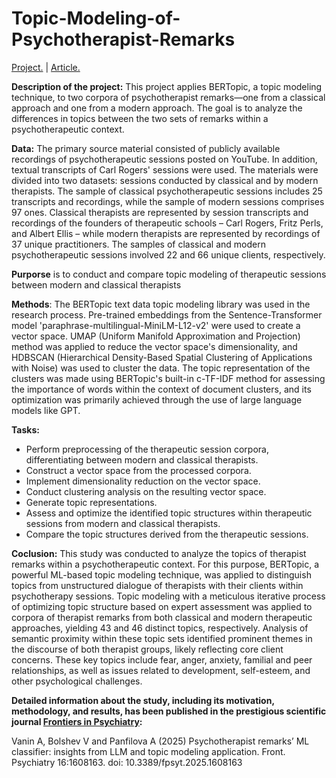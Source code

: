 # Topic-Modeling-of-Psychotherapist-Remarks

[Project.](https://github.com/VadZhen/Topic-Modeling-of-Psychotherapist-Remarks/blob/main/GITHUB_Classic_modern_Eng_sessions(BertTopic)_(United_model).ipynb) |
[Article.](https://github.com/VadZhen/Topic-Modeling-of-Psychotherapist-Remarks/blob/main/fpsyt-3-1608163.pdf)

**Description of the project:** This project applies BERTopic, a topic modeling technique, to two corpora of psychotherapist remarks—one from a classical approach and one from a modern approach. The goal is to analyze the differences in topics between the two sets of remarks within a psychotherapeutic context. 

**Data:** The primary source material consisted of publicly available recordings of psychotherapeutic sessions posted on YouTube. In addition, textual transcripts of Carl Rogers' sessions were used. The materials were divided into two datasets: sessions conducted by classical and by modern therapists. The sample of classical psychotherapeutic sessions includes 25 transcripts and recordings, while the sample of modern sessions comprises 97 ones. Classical therapists are represented by session transcripts and recordings of the founders of therapeutic schools – Carl Rogers, Fritz Perls, and Albert Ellis – while modern therapists are represented by recordings of 37 unique practitioners. The samples of classical and modern psychotherapeutic sessions involved 22 and 66 unique clients, respectively.

**Purporse** is to conduct and compare topic modeling of therapeutic sessions between modern and classical therapists

**Methods**: The BERTopic text data topic modeling library was used in the research process. Pre-trained embeddings from the Sentence-Transformer model 'paraphrase-multilingual-MiniLM-L12-v2' were used to create a vector space. UMAP (Uniform Manifold Approximation and Projection) method was applied to reduce the vector space's dimensionality, and HDBSCAN (Hierarchical Density-Based Spatial Clustering of Applications with Noise) was used to cluster the data. The topic representation of the clusters was made using BERTopic's built-in c-TF-IDF method for assessing the importance of words within the context of document clusters, and its optimization was primarily achieved through the use of large language models like GPT.

**Tasks:**
- Perform preprocessing of the therapeutic session corpora, differentiating between modern and classical therapists.
- Construct a vector space from the processed corpora.
- Implement dimensionality reduction on the vector space.
- Conduct clustering analysis on the resulting vector space.
- Generate topic representations.
- Assess and optimize the identified topic structures within therapeutic sessions from modern and classical therapists.
- Compare the topic structures derived from the therapeutic sessions.

**Coclusion:** This study was conducted to analyze the topics of therapist remarks within a psychotherapeutic context. For this purpose, BERTopic, a powerful ML-based topic modeling technique, was applied to distinguish topics from unstructured dialogue of therapists with their clients within psychotherapy sessions. Topic modeling with a meticulous iterative process of optimizing topic structure based on expert assessment was applied to corpora of therapist remarks from both classical and modern therapeutic approaches, yielding 43 and 46 distinct topics, respectively. Analysis of semantic proximity within these topic sets identified prominent themes in the discourse of both therapist groups, likely reflecting core client concerns. These key topics include fear, anger, anxiety, familial and peer relationships, as well as issues related to development, self-esteem, and other psychological challenges.

**Detailed information about the study, including its motivation, methodology, and results, has been published in the prestigious scientific journal [Frontiers in Psychiatry](https://www.frontiersin.org/journals/psychiatry/articles/10.3389/fpsyt.2025.1608163/full):**

Vanin A, Bolshev V and Panfilova A (2025) Psychotherapist remarks’ ML classifier: insights from LLM and topic modeling application. Front. Psychiatry 16:1608163. doi: 10.3389/fpsyt.2025.1608163
